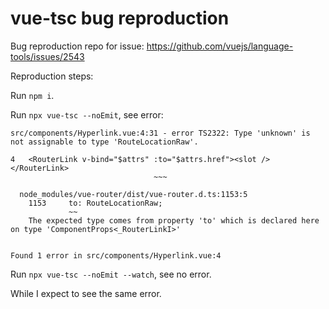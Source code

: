 # vue-tsc bug reproduction

Bug reproduction repo for issue: https://github.com/vuejs/language-tools/issues/2543

Reproduction steps:

Run `npm i`.

Run `npx vue-tsc --noEmit`, see error:

```
src/components/Hyperlink.vue:4:31 - error TS2322: Type 'unknown' is not assignable to type 'RouteLocationRaw'.

4   <RouterLink v-bind="$attrs" :to="$attrs.href"><slot /></RouterLink>
                                ~~~

  node_modules/vue-router/dist/vue-router.d.ts:1153:5
    1153     to: RouteLocationRaw;
             ~~
    The expected type comes from property 'to' which is declared here on type 'ComponentProps<_RouterLinkI>'


Found 1 error in src/components/Hyperlink.vue:4
```

Run `npx vue-tsc --noEmit --watch`, see no error.

While I expect to see the same error.
